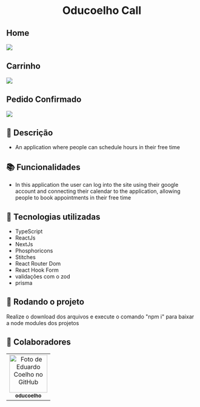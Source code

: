 <h1 align="center">Oducoelho Call</h1>

<h2>Home</h2>
<img src="screenshot.PNG" />
<h2>Carrinho</h2>
<img src="screenshot2.PNG" />
<h2>Pedido Confirmado</h2>
<img src="screenshot3.PNG" />

## :memo: Descrição
* An application where people can schedule hours in their free time
## :books: Funcionalidades
* In this application the user can log into the site using their google account and connecting their calendar to the application, allowing people to book appointments in their free time

## :wrench: Tecnologias utilizadas
* TypeScript
* ReactJs
* NextJs
* Phosphoricons
* Stitches
* React Router Dom
* React Hook Form
* validações com o zod
* prisma
     
## :rocket: Rodando o projeto
Realize o download dos arquivos e execute o comando "npm i" para baixar a node modules dos projetos

## :handshake: Colaboradores
<table>
  <tr>
    <td align="center">
      <a href="http://github.com/oducoelho">
        <img src="https://avatars.githubusercontent.com/u/104034703?v=4" width="100px;" alt="Foto de Eduardo Coelho no GitHub"/><br>
        <sub>
          <b>oducoelho</b>
        </sub>
      </a>
    </td>
  </tr>
</table>
